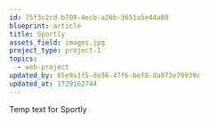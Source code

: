 ```yaml
---
id: 75f3c2cd-b709-4ecb-a26b-3651a5e44a00
blueprint: article
title: Sportly
assets_field: images.jpg
project_type: project-1
topics:
  - web-project
updated_by: 65e9a1f5-de36-47f6-bef8-da972e79939c
updated_at: 1729162744
---
```

Temp text for Sportly
